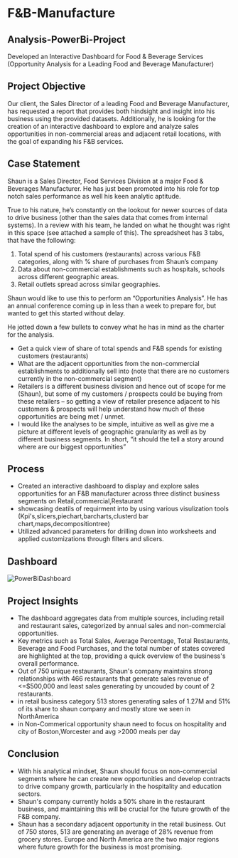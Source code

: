# F&B-Manufacture
## Analysis-PowerBi-Project
Developed an Interactive Dashboard for Food & Beverage Services (Opportunity Analysis for a Leading Food and Beverage Manufacturer)

## Project Objective
Our client, the Sales Director of a leading Food and Beverage Manufacturer, has requested a report that provides both hindsight and insight into his business using the provided datasets. Additionally, he is looking for the creation of an interactive dashboard to explore and analyze sales opportunities in non-commercial areas and adjacent retail locations, with the goal of expanding his F&B services.

## Case Statement
Shaun is a Sales Director, Food Services Division at a major Food & Beverages Manufacturer. He has just been promoted into his role for top notch sales performance as well his keen analytic aptitude. 

True to his nature, he’s constantly on the lookout for newer sources of data to drive business (other than the sales data that comes from internal systems). In a review with his team, he landed on what he thought was right in this space (see attached a sample of this). The spreadsheet has 3 tabs, that have the following:

1)	Total spend of his customers (restaurants) across various F&B categories, along with % share of purchases from Shaun’s company
2)	Data about non-commercial establishments such as hospitals, schools across different geographic areas.
3)	Retail outlets spread across similar geographies.

Shaun would like to use this to perform an “Opportunities Analysis”. He has an annual conference coming up in less than a week to prepare for, but wanted to get this started without delay. 

He jotted down a few bullets to convey what he has in mind as the charter for the analysis.

-	Get a quick view of share of total spends and F&B spends for existing customers (restaurants)
-	What are the adjacent opportunities from the non-commercial establishments to additionally sell into (note that there are no customers currently in the non-commercial segment)
-	Retailers is a different business division and hence out of scope for me (Shaun), but some of my customers / prospects could be buying from these retailers – so getting a view of retailer presence adjacent to his customers & prospects will help understand how much of these opportunities are being met / unmet.
-	I would like the analyses to be simple, intuitive as well as give me a picture at different levels of geographic granularity as well as by different business segments. In short, “it should the tell a story around where are our biggest opportunities”
## Process
* Created an interactive dashboard to display and explore sales opportunities for an F&B manufacturer across three distinct business segments on Retail,commercial,Restaurant
* showcasing deatils of requirment into by using various visulization tools (Kpi's,slicers,piechart,barcharts,clusterd bar chart,maps,decompositiontree)
* Utilized advanced parameters for drilling down into worksheets and applied customizations through filters and slicers. 

## Dashboard
![PowerBiDashboard](https://github.com/user-attachments/assets/9d54cce4-b86c-4f23-bca7-8434e3db39c4)

## Project Insights
* The dashboard aggregates data from multiple sources, including retail and restaurant sales, categorized by annual sales and non-commercial opportunities.
* Key metrics such as Total Sales, Average Percentage, Total Restaurants, Beverage and Food Purchases, and the total number of states covered are highlighted at the top, providing a quick overview of the business's overall performance.
* Out of 750 unique restaurants, Shaun's company maintains strong relationships with 466 restaurants that generate sales revenue of <=$500,000 and least sales generating by uncouded by count of 2 restaurants.
* in retail business category 513 stores generating sales of 1.27M and 51% of its share to shaun company and mostly store we seen in NorthAmerica
* in Non-Commerical opportunity shaun need to focus on hospitality and city of Boston,Worcester and avg >2000 meals per day

## Conclusion
* With his analytical mindset, Shaun should focus on non-commercial segments where he can create new opportunities and develop contracts to drive company growth, particularly in the hospitality and education sectors.
* Shaun's company currently holds a 50% share in the restaurant business, and maintaining this will be crucial for the future growth of the F&B company.
* Shaun has a secondary adjacent opportunity in the retail business. Out of 750 stores, 513 are generating an average of 28% revenue from grocery stores. Europe and North America are the two major regions where future growth for the business is most promising.






